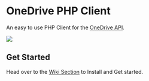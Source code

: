 OneDrive PHP Client
===================
An easy to use PHP Client for the [OneDrive API](https://dev.onedrive.com/).

<img src="https://cloud.githubusercontent.com/assets/893057/13648897/12ebf3de-e661-11e5-84e3-a86a829eba32.png">


## Get Started
Head over to the [Wiki Section](wiki) to Install and Get started.
